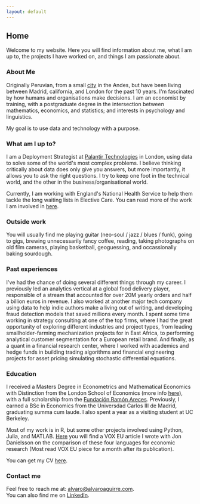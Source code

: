 ```yaml
---
layout: default
---
```


## Home

Welcome to my website. Here you will find information about me, what I am up to, the projects I have worked on, and things I am passionate about.

### About Me

Originally Peruvian, from a small [city](https://en.wikipedia.org/wiki/Ayacucho) in the Andes, but have been living between Madrid, california, and London for the past 10 years. I'm fascinated by how humans and organisations make decisions. I am an economist by training, with a postgraduate degree in the intersection between mathematics, economics, and statistics; and interests in psychology and linguistics.

My goal is to use data and technology with a purpose.

### What am I up to?

I am a Deployment Strategist at <a href = "https://www.palantir.com/" target = "_blank">Palantir Technologies</a> in London, using data to solve some of the world's most complex problems. I believe thinking critically about data does only give you answers, but more importantly, it allows you to ask the right questions. I try to keep one foot in the technical world, and the other in the business/organisational world.

Currently, I am working with England's National Health Service to help them tackle the long waiting lists in Elective Care. You can read more of the work I am involved in [here](https://blog.palantir.com/understanding-our-work-with-the-nhs-6d451beea022).

### Outside work

You will usually find me playing guitar (neo-soul / jazz / blues / funk), going to gigs, brewing unnecessarily fancy coffee, reading, taking photographs on old film cameras, playing basketball, geoguessing, and occassionally baking sourdough.

### Past experiences

I've had the chance of doing several different things through my career. I previously led an analytics vertical at a global food delivery player, responsible of a stream that accounted for over 20M yearly orders and half a billion euros in revenue. I also worked at another major tech company using data to help indie authors make a living out of writing, and developing fraud detection models that saved millions every month. I spent some time working in strategy consulting at one of the top firms, where I had the great opportunity of exploring different industries and project types, from leading smallholder-farming mechanization projects for in East Africa, to performing analytical customer segmentation for a European retail brand. And finally, as a quant in a financial research center, where I worked with academics and hedge funds in building trading algorithms and financial engineering projects for asset pricing simulating stochastic differential equations.

### Education

I received a Masters Degree in Econometrics and Mathematical Economics with Distinction from the London School of Economics (more info <a href = "https://www.lse.ac.uk/study-at-lse/Graduate/Degree-programmes-2022/MSc-Econometrics-and-Mathematical-Economics" target = "_blank">here</a>), with a full scholarship from the <a href = "https://www.fundacionareces.es/fundacionareces/en/" target = "_blank">Fundación Ramón Areces</a>. Previously, I earned a BSc in Economics from the Universdad Carlos III de Madrid, graduating summa cum laude. I also spent a year as a visiting student at UC Berkeley.

Most of my work is in R, but some other projects involved using Python, Julia, and MATLAB. <a href = "https://voxeu.org/article/which-programming-language-best-economic-research" target = "_blank">Here</a> you will find a VOX EU article I wrote with Jon Danielsson on the comparison of these four languages for economic research (Most read VOX EU piece for a month after its publication).

You can get my CV <a href = "/assets/docs/CV_AlvaroAguirre.pdf" target = "_blank">here</a>.

### Contact me

Feel free to reach me at: <alvaro@alvaroaguirre.com>.  
You can also find me on [LinkedIn](https://www.linkedin.com/in/alvaro-aguirre/).